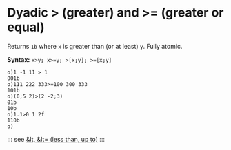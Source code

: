 # Dyadic > (greater) and >= (greater or equal)

Returns `1b` where `x` is greater than (or at least) `y`. Fully atomic.

**Syntax:** ```x>y; x>=y; >[x;y]; >=[x;y]```

```o
o)1 -1 11 > 1
001b
o)111 222 333>=100 300 333
101b
o)(0;5 2)>(2 -2;3)
01b
10b
o)1.1>0 1 2f
110b
o)
```

::: see
[&lt, &lt= (less than, up to)](/verbs/relational/greater.md)
:::
